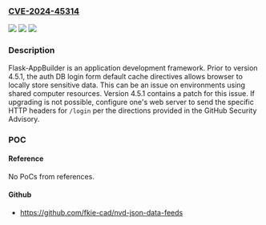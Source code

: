 ### [CVE-2024-45314](https://cve.mitre.org/cgi-bin/cvename.cgi?name=CVE-2024-45314)
![](https://img.shields.io/static/v1?label=Product&message=Flask-AppBuilder&color=blue)
![](https://img.shields.io/static/v1?label=Version&message=%3C%204.5.1%20&color=brightgreen)
![](https://img.shields.io/static/v1?label=Vulnerability&message=CWE-525%3A%20Use%20of%20Web%20Browser%20Cache%20Containing%20Sensitive%20Information&color=brightgreen)

### Description

Flask-AppBuilder is an application development framework. Prior to version 4.5.1, the auth DB login form default cache directives allows browser to locally store sensitive data. This can be an issue on environments using shared computer resources. Version 4.5.1 contains a patch for this issue. If upgrading is not possible, configure one's web server to send the specific HTTP headers for `/login` per the directions provided in the GitHub Security Advisory.

### POC

#### Reference
No PoCs from references.

#### Github
- https://github.com/fkie-cad/nvd-json-data-feeds


